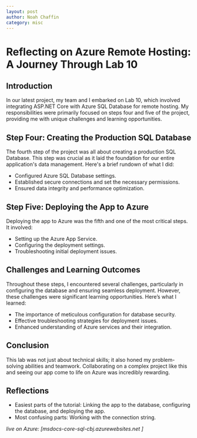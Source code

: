 ```yaml
---
layout: post
author: Noah Chaffin 
category: misc
---  
```


# Reflecting on Azure Remote Hosting: A Journey Through Lab 10

## Introduction
In our latest project, my team and I embarked on Lab 10, which involved integrating ASP.NET Core with Azure SQL Database for remote hosting. My responsibilities were primarily focused on steps four and five of the project, providing me with unique challenges and learning opportunities.

## Step Four: Creating the Production SQL Database
The fourth step of the project was all about creating a production SQL Database. This step was crucial as it laid the foundation for our entire application's data management. Here's a brief rundown of what I did:

- Configured Azure SQL Database settings.
- Established secure connections and set the necessary permissions.
- Ensured data integrity and performance optimization.

## Step Five: Deploying the App to Azure
Deploying the app to Azure was the fifth and one of the most critical steps. It involved:

- Setting up the Azure App Service.
- Configuring the deployment settings.
- Troubleshooting initial deployment issues.

## Challenges and Learning Outcomes
Throughout these steps, I encountered several challenges, particularly in configuring the database and ensuring seamless deployment. However, these challenges were significant learning opportunities. Here’s what I learned:

- The importance of meticulous configuration for database security.
- Effective troubleshooting strategies for deployment issues.
- Enhanced understanding of Azure services and their integration.

## Conclusion
This lab was not just about technical skills; it also honed my problem-solving abilities and teamwork. Collaborating on a complex project like this and seeing our app come to life on Azure was incredibly rewarding.

## Reflections
- Easiest parts of the tutorial: Linking the app to the database, configuring the database, and deploying the app.
- Most confusing parts: Working with the connection string.

*live on Azure: [msdocs-core-sql-cbj.azurewebsites.net ]*

